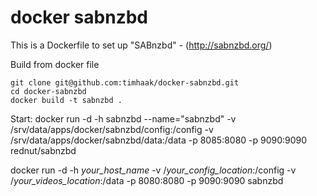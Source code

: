 docker sabnzbd
==============

This is a Dockerfile to set up "SABnzbd" - (http://sabnzbd.org/)

Build from docker file

```
git clone git@github.com:timhaak/docker-sabnzbd.git
cd docker-sabnzbd
docker build -t sabnzbd . 
```

Start:
docker run -d -h sabnzbd --name="sabnzbd" -v /srv/data/apps/docker/sabnzbd/config:/config -v /srv/data/apps/docker/sabnzbd/data:/data -p 8085:8080 -p 9090:9090 rednut/sabnzbd

docker run -d -h *your_host_name* -v /*your_config_location*:/config -v /*your_videos_location*:/data -p 8080:8080 -p 9090:9090 sabnzbd

